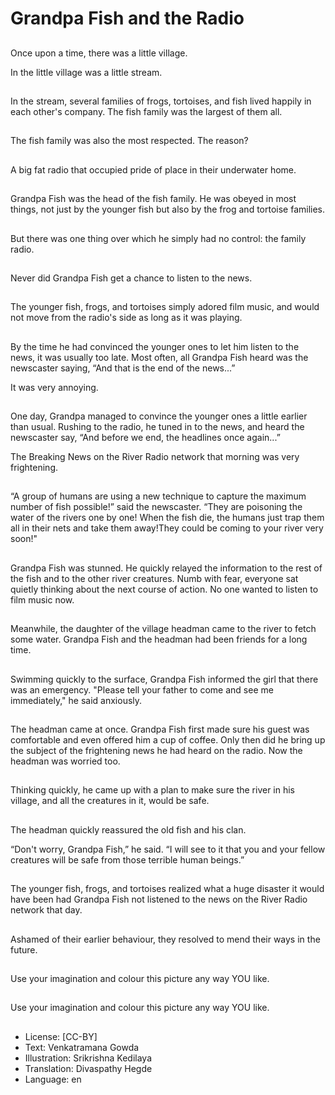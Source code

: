 # Grandpa Fish and the Radio

##
Once upon a time, there was a little village.

In the little village was a little stream.

##
In the stream, several families of frogs, tortoises, and fish lived happily in each other's company. The fish family was the largest of them all.

##
The fish family was also the most respected. The reason?

##
A big fat radio that occupied pride of place in their underwater home.

##
Grandpa Fish was the head of the fish family. He was obeyed in most things, not just by the younger fish but also by the frog and tortoise families.

##
But there was one thing over which he simply had no control: the family radio.

##
Never did Grandpa Fish get a chance to listen to the news.

##
The younger fish, frogs, and tortoises simply adored film music, and would not move from the radio's side as long as it was playing.

##
By the time he had convinced the younger ones to let him listen to the news, it was usually too late. Most often, all Grandpa Fish heard was the newscaster saying, “And that is the end of the news...”

It was very annoying.

##
One day, Grandpa managed to convince the younger ones a little earlier than usual. Rushing to the radio, he tuned in to the news, and heard the newscaster say, “And before we end, the headlines once again...”

The Breaking News on the River Radio network that morning was very frightening.

##
“A group of humans are using a new technique to capture the maximum number of fish possible!” said the newscaster. “They are poisoning the water of the rivers one by one! When the fish die, the humans just trap them all in their nets and take them away!They could be coming to your river very soon!"

##
Grandpa Fish was stunned. He quickly relayed the information to the rest of the fish and to the other river creatures. Numb with fear, everyone sat quietly thinking about the next course of action. No one wanted to listen to film music now.

##
Meanwhile, the daughter of the village headman came to the river to fetch some water. Grandpa Fish and the headman had been friends for a long time.

##
Swimming quickly to the surface, Grandpa Fish informed the girl that there was an emergency. "Please tell your father to come and see me immediately," he said anxiously.

##
The headman came at once. Grandpa Fish first made sure his guest was comfortable and even offered him a cup of coffee. Only then did he bring up the subject of the frightening news he had heard on the radio. Now the headman was worried too.

##
Thinking quickly, he came up with a plan to make sure the river in his village, and all the creatures in it, would be safe.

##
The headman quickly reassured the old fish and his clan.

“Don't worry, Grandpa Fish,” he said. “I will see to it that you and your fellow creatures will be safe from those terrible human beings.”

##
The younger fish, frogs, and tortoises realized what a huge disaster it would have been had Grandpa Fish not listened to the news on the River Radio network that day.

##
Ashamed of their earlier behaviour, they resolved to mend their ways in the future.

##
Use your imagination and colour this picture any way YOU like.

##
Use your imagination and colour this picture any way YOU like.

##
* License: [CC-BY]
* Text: Venkatramana Gowda
* Illustration: Srikrishna Kedilaya
* Translation: Divaspathy Hegde
* Language: en
